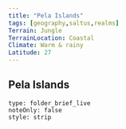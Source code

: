 ```yaml
---
title: "Pela Islands"
tags: [geography,saltus,realms]
Terrain: Jungle
TerrainLocation: Coastal
Climate: Warm & rainy
Latitude: 27
---
```

## Pela Islands

```ccard
type: folder_brief_live
noteOnly: false
style: strip
```